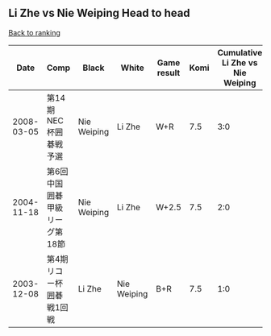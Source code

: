 ## Li Zhe vs Nie Weiping Head to head

[Back to ranking](../../index.md)




| **Date** | **Comp** | **Black** | **White** | **Game result** | **Komi** | **Cumulative Li Zhe vs Nie Weiping** | **Li Zhe streak** | **Nie Weiping streak** | 
| --- | --- | --- | --- | --- | --- | --- | --- | --- |
| 2008-03-05 | 第14期NEC杯囲碁戦予選 | Nie Weiping | Li Zhe | W+R | 7.5 | 3:0 | 3 | 0 | 
| 2004-11-18 | 第6回中国囲碁甲級リーグ第18節 | Nie Weiping | Li Zhe | W+2.5 | 7.5 | 2:0 | 2 | 0 | 
| 2003-12-08 | 第4期リコー杯囲碁戦1回戦 | Li Zhe | Nie Weiping | B+R | 7.5 | 1:0 | 1 | 0 |




